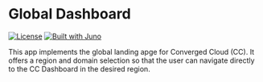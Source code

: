 # Global Dashboard

[![License](https://img.shields.io/badge/License-Apache%202.0-blue.svg)](LICENSE)
[![Built with Juno](https://cloudoperators.github.io/juno/built-with-juno.svg)](https://github.com/cloudoperators/juno)

This app implements the global landing apge for Converged Cloud (CC). It offers a region and domain selection so that the user can navigate directly to the CC Dashboard in the desired region.
